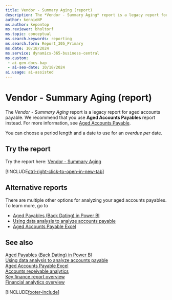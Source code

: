```yaml
---
title: Vendor - Summary Aging (report)
description: The *Vendor - Summary Aging* report is a legacy report for aged accounts payable. We recommend that you use **Aged Accounts Payables** report instead.
author: kennieNP
ms.author: kepontop
ms.reviewer: bholtorf
ms.topic: conceptual
ms.search.keywords: reporting
ms.search.form: Report_305_Primary
ms.date: 10/18/2024
ms.service: dynamics-365-business-central
ms.custom:
 - ai-gen-docs-bap
 - ai-seo-date: 10/18/2024
ai.usage: ai-assisted
---
```


# Vendor - Summary Aging (report)

The *Vendor - Summary Aging* report is a legacy report for aged accounts payable. We recommend that you use **Aged Accounts Payables** report instead. For more information, see [Aged Accounts Payable](../reports/report-322.md).

You can choose a period length and a date to use for an *overdue per* date.

## Try the report

Try the report here: [Vendor - Summary Aging](https://businesscentral.dynamics.com?report=305)

[!INCLUDE[ctrl-right-click-to-open-in-new-tab](../includes/ctrl-right-click-to-open-in-new-tab.md)]

## Alternative reports

There are multiple other options for analyzing your aged accounts payables. To learn more, go to

- [Aged Payables (Back Dating) in Power BI](../finance-powerbi-aged-payables-back-dating.md)
- [Using data analysis to analyze accounts payable](../ad-hoc-analysis-finance.md#example-finance-accounts-payable)
- [Aged Accounts Payable Excel](../reports/report-4403.md)


## See also

[Aged Payables (Back Dating) in Power BI](../finance-powerbi-aged-payables-back-dating.md)  
[Using data analysis to analyze accounts payable](../ad-hoc-analysis-finance.md#example-finance-accounts-payable)  
[Aged Accounts Payable Excel](../reports/report-4403.md)  
[Accounts receivable analytics](../receivables-reports.md)  
[Key finance report overview](../finance-reports.md)  
[Financial analytics overview](../bi.md)  

[!INCLUDE[footer-include](../includes/footer-banner.md)]